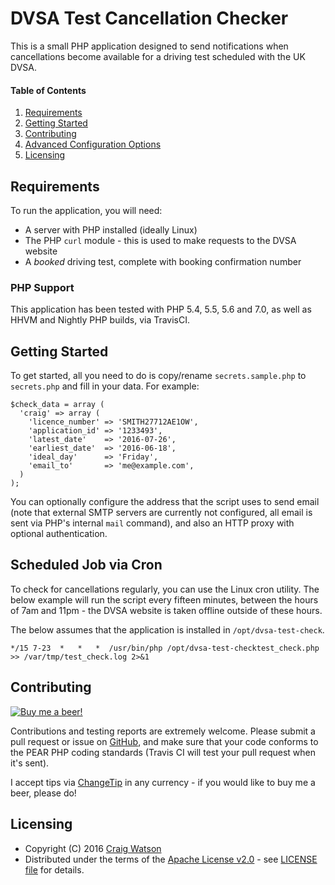 # DVSA Test Cancellation Checker

This is a small PHP application designed to send notifications when cancellations become available for a driving test scheduled with the UK DVSA.

#### Table of Contents

1. [Requirements](#requirements)
1. [Getting Started](#getting-started)
1. [Contributing](#contributing)
1. [Advanced Configuration Options](#advanced-configuration-options)
1. [Licensing](#licensing)

## Requirements

To run the application, you will need:

  * A server with PHP installed (ideally Linux)
  * The PHP `curl` module - this is used to make requests to the DVSA website
  * A _booked_ driving test, complete with booking confirmation number

### PHP Support

This application has been tested with PHP 5.4, 5.5, 5.6 and 7.0, as well as HHVM and Nightly PHP builds, via TravisCI.

## Getting Started

To get started, all you need to do is copy/rename `secrets.sample.php` to `secrets.php` and fill in your data. For example:

```
$check_data = array (
  'craig' => array (
    'licence_number' => 'SMITH27712AE1OW',
    'application_id' => '1233493',
    'latest_date'    => '2016-07-26',
    'earliest_date'  => '2016-06-18',
    'ideal_day'      => 'Friday',
    'email_to'       => 'me@example.com',
  )
);
```

You can optionally configure the address that the script uses to send email (note that external SMTP servers are currently not configured, all email is sent via PHP's internal `mail` command), and also an HTTP proxy with optional authentication.

## Scheduled Job via Cron

To check for cancellations regularly, you can use the Linux cron utility. The below example will run the script every fifteen minutes, between the hours of 7am and 11pm - the DVSA website is taken offline outside of these hours.

The below assumes that the application is installed in `/opt/dvsa-test-check`.

```
*/15 7-23  *   *   *  /usr/bin/php /opt/dvsa-test-checktest_check.php >> /var/tmp/test_check.log 2>&1
```

## Contributing

[![Buy me a beer!](https://cdn.changetip.com/img/graphics/Beer_Graphic.png)](https://www.changetip.com/tipme/craigwatson1987)

Contributions and testing reports are extremely welcome. Please submit a pull request or issue on [GitHub](https://github.com/craigwatson/dvsa-test-check), and make sure
that your code conforms to the PEAR PHP coding standards (Travis CI will test your pull request when it's sent).

I accept tips via [ChangeTip](https://www.changetip.com/tipme/craigwatson1987) in any currency - if you would like to buy me a beer, please do!

## Licensing

* Copyright (C) 2016 [Craig Watson](http://www.cwatson.org)
* Distributed under the terms of the [Apache License v2.0](http://www.apache.org/licenses/LICENSE-2.0) - see [LICENSE file](https://github.com/craigwatson/dvsa-test-check/blob/master/LICENSE) for details.
